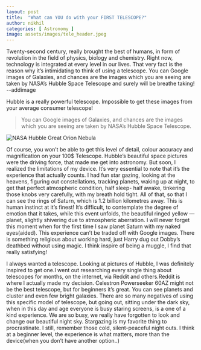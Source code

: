 ```yaml
---
layout: post
title:  "What can YOU do with your FIRST TELESCOPE?"
author: nikhil
categories: [ Astronomy ]
image: assets/images/tele_header.jpeg
---
```


Twenty-second century, really brought the best of humans, in form of revolution in the field of physics, biology and chemistry. Right now, technology is integrated at every level in our lives. That very fact is the reason why it’s intimidating to think of using a telescope. You can Google images of Galaxies, and chances are the images which you are seeing are taken by NASA’s Hubble Space Telescope and surely will be breathe taking!
--addimage

Hubble is a really powerful telescope. Impossible to get these images from your average consumer telescope!
> You can Google images of Galaxies, and chances are the images which you are seeing are taken by NASA’s Hubble Space Telescope.

![NASA Hubble Great Orion Nebula](assets/images/nasa_hubble.jpg "Nasa Hubble ")

Of course, you won’t be able to get this level of detail, colour accuracy and magnification on your 100$ Telescope. Hubble’s beautiful space pictures were the driving force, that made me get into astronomy. But soon, I realized the limitations of my device. It’s very essential to note that it’s the experience that actually counts. I had fun star gazing, looking at the heavens, figuring out constellations, tracking planets, waking up at night, to get that perfect atmospheric condition, half sleep- half awake, tinkering those knobs very carefully, with my breath hold tight. All of that, so that I can see the rings of Saturn, which is 1.2 billion kilometres away. This is human instinct at it’s finest! It’s difficult, to contemplate the degree of emotion that it takes, while this event unfolds, the beautiful ringed yellow — planet, slightly shivering due to atmospheric aberration. I will never forget this moment when for the first time I saw planet Saturn with my naked eyes(aided). This experience can’t be traded off with Google images. There is something religious about working hard, just Harry dug out Dobby’s deathbed without using magic. I think inspire of being a muggle, I find that really satisfying!

I always wanted a telescope. Looking at pictures of Hubble, I was definitely inspired to get one.I went out researching every single thing about telescopes for months, on the internet, via Reddit and others.Reddit is where I actually made my decision.
Celestron Powerseeker 60AZ might not be the best telescope, but for beginners it’s great. You can see planets and cluster and even few bright galaxies. There are so many negatives of using this specific model of telescope, but going out, sitting under the dark sky, when in this day and age everyone is busy staring screens, is a one of a kind experience. We are so busy, we really have forgotten to look and change our beautiful night sky. Stargazing is my favorite thing to procrastinate. I still, remember those cold, silent-peaceful night outs. I think at a beginner level, the experience is what matters, more than the device(when you don’t have another option..)


[jekyll-docs]: https://jekyllrb.com/docs/home
[jekyll-gh]:   https://github.com/jekyll/jekyll
[jekyll-talk]: https://talk.jekyllrb.com/
